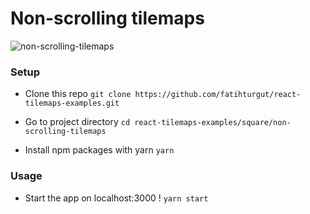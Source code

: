 # Non-scrolling tilemaps

![non-scrolling-tilemaps](https://i.ibb.co/jhRTBqQ/non-scrolling-tilemaps.png)

### Setup

- Clone this repo
  `git clone https://github.com/fatihturgut/react-tilemaps-examples.git`

- Go to project directory
  `cd react-tilemaps-examples/square/non-scrolling-tilemaps`

- Install npm packages with yarn
  `yarn`

### Usage

- Start the app on localhost:3000 !
  `yarn start`
